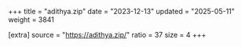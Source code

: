 +++
title = "adithya.zip"
date = "2023-12-13"
updated = "2025-05-11"
weight = 3841

[extra]
source = "https://adithya.zip/"
ratio = 37
size = 4
+++
